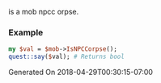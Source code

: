 is a mob npcc orpse.
### Example

```perl
my $val = $mob->IsNPCCorpse();
quest::say($val); # Returns bool
```


Generated On 2018-04-29T00:30:15-07:00